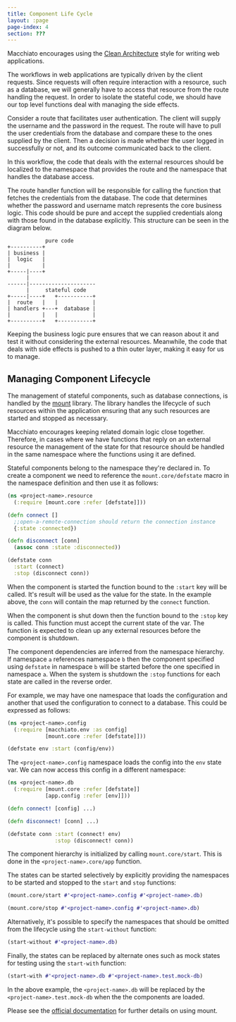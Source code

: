 ```yaml
---
title: Component Life Cycle
layout: :page
page-index: 4
section: ???
---
```


Macchiato encourages using the [Clean Architecture](https://blog.8thlight.com/uncle-bob/2012/08/13/the-clean-architecture.html) style for writing web applications.

The workflows in web applications are typically driven by the client requests. Since requests will often require interaction with a resource, such as a database, we will generally have to access that resource from the route handling the request. In order to isolate the stateful code, we should have our top level functions deal with managing the side effects.

Consider a route that facilitates user authentication. The client will supply the username and the password in the request. The route will have to pull the user credentials from the database and compare these to the ones supplied by the client. Then a decision is made whether the user logged in successfully or not, and its outcome communicated back to the client.

In this workflow, the code that deals with the external resources should be localized to the namespace that provides the route and the namespace that handles the database access.

The route handler function will be responsible for calling the function that fetches the credentials from the database. The code that determines whether the password and username match represents the core business logic. This code should be pure and accept the supplied credentials along with those found in the database explicitly. This structure can be seen in the diagram below.

```
            pure code
+----------+
| business |
|  logic   |
|          |
+-----|----+
      |
------|---------------------
      |     stateful code
+-----|----+   +-----------+
|  route   |   |           |
| handlers +---+  database |
|          |   |           |
+----------+   +-----------+
```

Keeping the business logic pure ensures that we can reason about it and test it without considering the external resources. Meanwhile, the code that deals with side effects is pushed to a thin outer layer, making it easy for us to manage.

## Managing Component Lifecycle

The management of stateful components, such as database connections, is handled by the [mount](https://github.com/tolitius/mount) library.
The library handles the lifecycle of such resources within the application ensuring that any such resources are started
and stopped as necessary.

Macchiato encourages keeping related domain logic close together. Therefore, in cases where we have functions that
reply on an external resource the management of the state for that resource should be handled in the same namespace
where the functions using it are defined.

Stateful components belong to the namespace they're declared in. To create a component we need to reference
the `mount.core/defstate` macro in the namespace definition and then use it as follows:

```clojure
(ns <project-name>.resource
  (:require [mount.core :refer [defstate]]))

(defn connect []
  ;;open-a-remote-connection should return the connection instance
  {:state :connected})

(defn disconnect [conn]
  (assoc conn :state :disconnected))

(defstate conn
  :start (connect)
  :stop (disconnect conn))
```

When the component is started the function bound to the `:start` key will be called. It's result will be used as the value
for the state. In the example above, the `conn` will contain the map returned by the `connect` function.

When the component is shut down then the function bound to the `:stop` key is called. This function must accept the
current state of the var. The function is expected to clean up any external resources before the component is
shutdown.

The component dependencies are inferred from the namespace hierarchy. If namespace `a` references namespace `b` then
the component specified using `defstate` in namespace `b` will be started before the one specified in namespace `a`.
When the system is shutdown the `:stop` functions for each state are called in the reverse order.

For example, we may have one namespace that loads the configuration and another that used the configuration to connect
to a database. This could be expressed as follows:

```clojure
(ns <project-name>.config
  (:require [macchiato.env :as config]
            [mount.core :refer [defstate]]))

(defstate env :start (config/env))
```

The `<project-name>.config` namespace loads the config into the `env` state var. We can now access this config in a different
namespace:

```clojure
(ns <project-name>.db
  (:require [mount.core :refer [defstate]]
            [app.config :refer [env]]))

(defn connect! [config] ...)

(defn disconnect! [conn] ...)

(defstate conn :start (connect! env)
               :stop (disconnect! conn))
```

The component hierarchy is initialized by calling `mount.core/start`. This is done in the
 `<project-name>.core/app` function.

The states can be started selectively by explicitly providing the namespaces to be started and stopped to the `start`
and `stop` functions:

```clojure
(mount.core/start #'<project-name>.config #'<project-name>.db)

(mount.core/stop #'<project-name>.config #'<project-name>.db)
```

Alternatively, it's possible to specify the namespaces that should be omitted from the lifecycle using the
`start-without` function:

```clojure
(start-without #'<project-name>.db)
```

Finally, the states can be replaced by alternate ones such as mock states for testing using the `start-with` function:

```clojure
(start-with #'<project-name>.db #'<project-name>.test.mock-db)
```

In the above example, the `<project-name>.db` will be replaced by the `<project-name>.test.mock-db` when the the components are loaded.

Please see the [official documentation](https://github.com/tolitius/mount) for further details on using mount.
